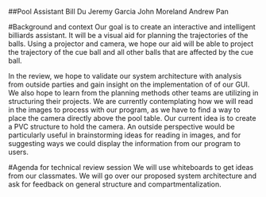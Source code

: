 ##Pool Assistant
Bill Du
Jeremy Garcia
John Moreland
Andrew Pan

#Background and context
Our goal is to create an interactive and intelligent billiards assistant. It will be a visual aid for planning the trajectories of the balls. Using a projector and camera, we hope our aid will be able to project the trajectory of the cue ball and all other balls that are affected by the cue ball. 

In the review, we hope to validate our system architecture with analysis from outside parties and gain insight on the implementation of of our GUI.  We also hope to learn from the planning methods other teams are utilizing in structuring their projects.  We are currently contemplating how we will read in the images to process with our program, as we have to find a way to place the camera directly above the pool table.  Our current idea is to create a PVC structure to hold the camera.  An outside perspective would be particularly useful in brainstorming ideas for reading in images, and for suggesting ways we could display the information from our program to users.

#Agenda for technical review session
We will use whiteboards to get ideas from our classmates. 
We will go over our proposed system architecture and ask for feedback on general structure and compartmentalization.
